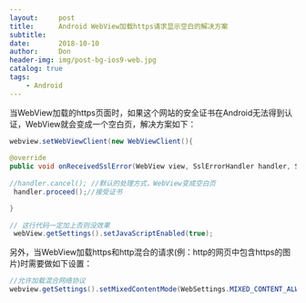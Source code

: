 ```yaml
---
layout:     post
title:      Android WebView加载https请求显示空白的解决方案
subtitle:   
date:       2018-10-10
author:     Don
header-img: img/post-bg-ios9-web.jpg
catalog: true
tags:
    - Android
---
```


当WebView加载的https页面时，如果这个网站的安全证书在Android无法得到认证，WebView就会变成一个空白页，解决方案如下：  
```java
webview.setWebViewClient(new WebViewClient(){
 
@override
public void onReceivedSslError(WebView view, SslErrorHandler handler, SslError error){
 
//handler.cancel(); //默认的处理方式，WebView变成空白页
 handler.proceed();//接受证书

}
 
// 这行代码一定加上否则没效果 
 webView.getSettings().setJavaScriptEnabled(true); 
```

另外，当WebView加载https和http混合的请求(例：http的网页中包含https的图片)时需要做如下设置：

```java
//允许加载混合网络协议
webview.getSettings().setMixedContentMode(WebSettings.MIXED_CONTENT_ALWAYS_ALLOW);
```
